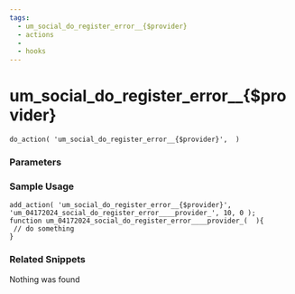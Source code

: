 ```yaml
---
tags: 
  - um_social_do_register_error__{$provider}
  - actions
  - 
  - hooks
---
```

# um\_social\_do\_register\_error\_\_{$provider}

``` php:no-line-numbers
do_action( 'um_social_do_register_error__{$provider}',  )
```
<div class='hook-sep'></div>

### Parameters

<div class='hook-sep'></div>



### Sample Usage

``` php:no-line-numbers
add_action( 'um_social_do_register_error__{$provider}', 'um_04172024_social_do_register_error____provider_', 10, 0 );
function um_04172024_social_do_register_error____provider_(  ){
 // do something
}
```
<div class='hook-sep'></div>



### Related Snippets

Nothing was found

